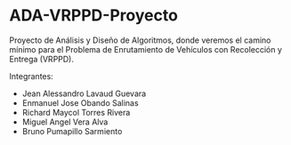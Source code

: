 # ADA-VRPPD-Proyecto

Proyecto de Análisis y Diseño de Algoritmos, donde veremos el camino mínimo para el Problema de Enrutamiento de Vehículos con Recolección y Entrega (VRPPD).

Integrantes:
- Jean Alessandro Lavaud Guevara
- Enmanuel Jose Obando Salinas
- Richard Maycol Torres Rivera
- Miguel Angel Vera Alva
- Bruno Pumapillo Sarmiento